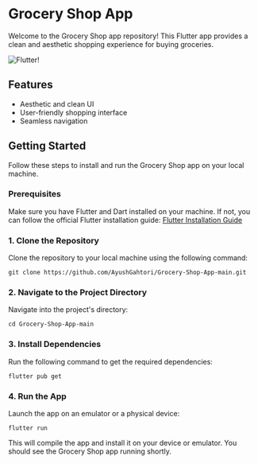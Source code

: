 # Grocery Shop App

Welcome to the Grocery Shop app repository! This Flutter app provides a clean and aesthetic shopping experience for buying groceries.

![Flutter!](/assets/flutter-fdbd2d69.webp)

## Features

- Aesthetic and clean UI
- User-friendly shopping interface
- Seamless navigation

## Getting Started

Follow these steps to install and run the Grocery Shop app on your local machine.

### Prerequisites

Make sure you have Flutter and Dart installed on your machine. If not, you can follow the official Flutter installation guide: [Flutter Installation Guide](https://flutter.dev/docs/get-started/install)

### 1. Clone the Repository

Clone the repository to your local machine using the following command:

```
git clone https://github.com/AyushGahtori/Grocery-Shop-App-main.git
```
### 2. Navigate to the Project Directory
Navigate into the project's directory:
```
cd Grocery-Shop-App-main
```
### 3. Install Dependencies
Run the following command to get the required dependencies:
```
flutter pub get
```
### 4. Run the App
Launch the app on an emulator or a physical device:
```
flutter run
```
This will compile the app and install it on your device or emulator. You should see the Grocery Shop app running shortly.
